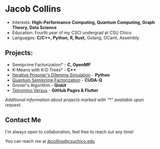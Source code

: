 # Jacob Collins
- Interests: **High-Performance Computing, Quantum Computing, Graph Theory, Data Science**
- Education: Fourth year of my CSCI undergrad at CSU Chico
- Languages: **C/C++, Python, R, Rust,** Golang, OCaml, Assembly

## Projects:
   - Semiprime Factorization\* - **C, OpenMP**
   - K-Means with K-D Trees\* - **C++**
   - [Iterative Prisoner's Dilemma Simulation](https://github.com/collinsjacob127/IterativePrisonersDilemma) - **Python**
   - [Quantum Semiprime Factorization](https://github.com/collinsjacob127/QuantumFactoring) - **CUDA-Q**
   - Grover's Algorithm - **Qiskit**
   - [Tetromino Versus](https://collinsjacob127.github.io/Tetromino-Versus/#/) - **GitHub Pages & Flutter**

*Additional information about projects marked with "\*" available upon request.*

## Contact Me
I'm always open to collaboration, feel free to reach out any time!

You can reach me at jbcollins@csuchico.edu

